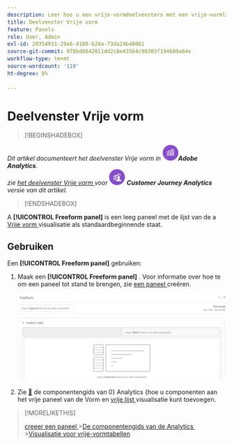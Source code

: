 ```yaml
---
description: Leer hoe u een vrije-vormdeelvensters met een vrije-vormlijst als beginstaat voor uw Analysis Workspace-project gebruikt.
title: Deelvenster Vrije vorm
feature: Panels
role: User, Admin
exl-id: 20354931-29a6-4180-b24a-73da24b40061
source-git-commit: 978bd8642011dd2c8e43564c90303f194689a64e
workflow-type: tm+mt
source-wordcount: '119'
ht-degree: 0%

---
```


# Deelvenster Vrije vorm

>[!BEGINSHADEBOX]

_Dit artikel documenteert het deelvenster Vrije vorm in_ ![ AdobeAnalytics ](/help/assets/icons/AdobeAnalytics.svg) _&#x200B;**Adobe Analytics**._<br/>_zie [ het deelvenster Vrije vorm ](https://experienceleague.adobe.com/en/docs/analytics/analyze/analysis-workspace/panels/freeform-panel) voor_ ![ CustomerJourneyAnalytics ](/help/assets/icons/CustomerJourneyAnalytics.svg) _&#x200B;**Customer Journey Analytics** versie van dit artikel._

>[!ENDSHADEBOX]


A **[!UICONTROL Freeform panel]** is een leeg paneel met de lijst van de a [ Vrije vorm ](/help/analyze/analysis-workspace/visualizations/freeform-table/freeform-table.md) visualisatie als standaardbeginnende staat.

## Gebruiken

Een **[!UICONTROL Freeform panel]** gebruiken:

1. Maak een **[!UICONTROL Freeform panel]** . Voor informatie over hoe te om een paneel tot stand te brengen, zie [ een paneel ](panels.md#create-a-panel) creëren.

   ![ het standaard deelvenster Vrije vorm dat een leeg paneel met een vrije vormlijst toont.](assets/freeform-panel.png)

1. Zie [&#128279;](/help/components/home.md) de componentengids van 0&rbrace; Analytics &lbrace;hoe u componenten aan het vrije paneel van de Vorm en [ vrije lijst ](/help/analyze/analysis-workspace/visualizations/freeform-table/freeform-table.md) visualisatie kunt toevoegen.


>[!MORELIKETHIS]
>
>[ creeer een paneel ](/help/analyze/analysis-workspace/c-panels/panels.md#create-a-panel)
>&#x200B;>[De componentengids van de Analytics ](/help/components/home.md)
>&#x200B;>[Visualisatie voor vrije-vormtabellen ](/help/analyze/analysis-workspace/visualizations/freeform-table/freeform-table.md)
>
